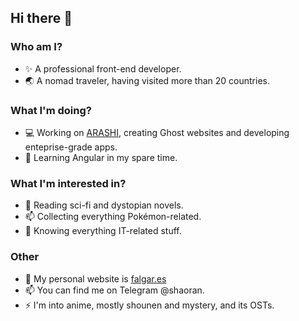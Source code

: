 ## Hi there 👋
### Who am I?
- ✨ A professional front-end developer.
- 🌏 A nomad traveler, having visited more than 20 countries.

### What I'm doing?
- 💻 Working on [ARASHI](https://arashi.io), creating Ghost websites and developing enteprise-grade apps.
- 🌱 Learning Angular in my spare time.

### What I'm interested in?
- 📖 Reading sci-fi and dystopian novels.
- 📫 Collecting everything Pokémon-related.
- 🔭 Knowing everything IT-related stuff.

### Other
- 📝 My personal website is [falgar.es](https://falgar.es)
- 📫 You can find me on Telegram @shaoran.
- ⚡ I'm into anime, mostly shounen and mystery, and its OSTs.
